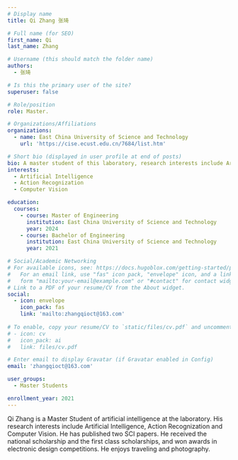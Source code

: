 ```yaml
---
# Display name
title: Qi Zhang 张琦

# Full name (for SEO)
first_name: Qi 
last_name: Zhang 

# Username (this should match the folder name)
authors:
  - 张琦

# Is this the primary user of the site?
superuser: false

# Role/position
role: Master.

# Organizations/Affiliations
organizations:
  - name: East China University of Science and Technology
    url: 'https://cise.ecust.edu.cn/7684/list.htm'

# Short bio (displayed in user profile at end of posts)
bio: A master student of this laboratory, research interests include Artificial Intelligence, Action Recognization and Computer Vision.
interests:
  - Artificial Intelligence
  - Action Recognization
  - Computer Vision

education:
  courses:
    - course: Master of Engineering
      institution: East China University of Science and Technology
      year: 2024
    - course: Bachelor of Engineering
      institution: East China University of Science and Technology
      year: 2021

# Social/Academic Networking
# For available icons, see: https://docs.hugoblox.com/getting-started/page-builder/#icons
#   For an email link, use "fas" icon pack, "envelope" icon, and a link in the
#   form "mailto:your-email@example.com" or "#contact" for contact widget.
# Link to a PDF of your resume/CV from the About widget.
social:
  - icon: envelope
    icon_pack: fas
    link: 'mailto:zhangqioct@163.com'
    
# To enable, copy your resume/CV to `static/files/cv.pdf` and uncomment the lines below.
# - icon: cv
#   icon_pack: ai
#   link: files/cv.pdf

# Enter email to display Gravatar (if Gravatar enabled in Config)
email: 'zhangqioct@163.com'

user_groups:
  - Master Students

enrollment_year: 2021
---
```


Qi Zhang is a Master Student of artificial intelligence at the laboratory. His research interests include Artificial Intelligence, Action Recognization and Computer Vision. He has published two SCI papers. He received the national scholarship and the first class scholarships, and won awards in electronic design competitions. He enjoys traveling and photography.

